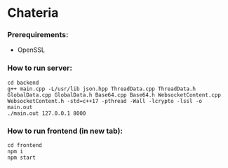 # Chateria

### Prerequirements:
* OpenSSL

### How to run server:

```
cd backend
g++ main.cpp -L/usr/lib json.hpp ThreadData.cpp ThreadData.h GlobalData.cpp GlobalData.h Base64.cpp Base64.h WebsocketContent.cpp WebsocketContent.h -std=c++17 -pthread -Wall -lcrypto -lssl -o main.out
./main.out 127.0.0.1 8000
```

### How to run frontend (in new tab):
```
cd frontend
npm i
npm start
```

